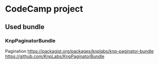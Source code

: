 # CodeCamp project

## Used bundle

### KnpPaginatorBundle
Pagination
https://packagist.org/packages/knplabs/knp-paginator-bundle  
https://github.com/KnpLabs/KnpPaginatorBundle
